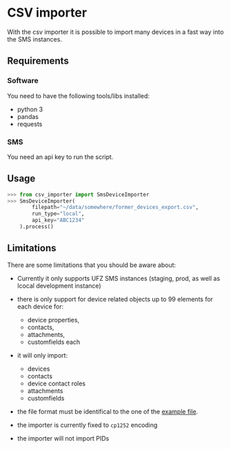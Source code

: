 <!--
SPDX-FileCopyrightText: 2023 - 2024
- Nils Brinckmann <nils.brinckmann@gfz-potsdam.de>
- Helmholtz Centre Potsdam - GFZ German Research Centre for Geosciences (GFZ, https://www.gfz-potsdam.de)

SPDX-License-Identifier: EUPL-1.2
-->
# CSV importer

With the csv importer it is possible to import many devices in
a fast way into the SMS instances.

## Requirements

### Software
You need to have the following tools/libs installed:

- python 3
- pandas
- requests

### SMS

You need an api key to run the script.


## Usage


```python
>>> from csv_importer import SmsDeviceImporter
>>> SmsDeviceImporter(
        filepath="~/data/somewhere/former_devices_export.csv",
        run_type="local",
        api_key="ABC1234"
    ).process()
```

## Limitations

There are some limitations that you should be aware about:

- Currently it only supports UFZ SMS instances (staging, prod, as well as lcocal development instance)

- there is only support for device related objects up to 99 elements for each device for:
  - device properties, 
  - contacts, 
  - attachments,
  - customfields each

- it will only import:
  - devices
  - contacts
  - device contact roles
  - attachments
  - customfields

- the file format must be identifical to the one of the [example file](./ufz_sample_file.csv).
- the importer is currently fixed to `cp1252` encoding
- the importer will not import PIDs
